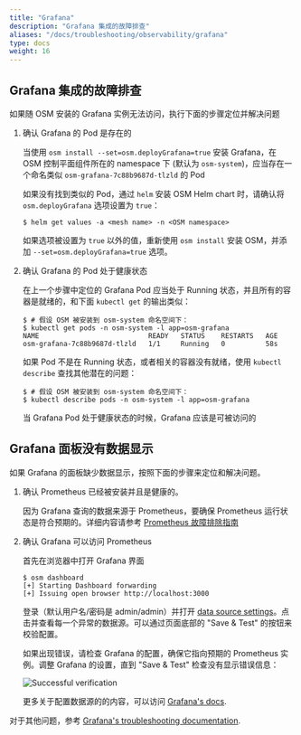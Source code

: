 ```yaml
---
title: "Grafana"
description: "Grafana 集成的故障排查"
aliases: "/docs/troubleshooting/observability/grafana"
type: docs
weight: 16
---
```


## Grafana 集成的故障排查

如果随 OSM 安装的 Grafana 实例无法访问，执行下面的步骤定位并解决问题

1. 确认 Grafana 的 Pod 是存在的

    当使用 `osm install --set=osm.deployGrafana=true` 安装 Grafana，在 OSM 控制平面组件所在的 namespace 下 (默认为 `osm-system`)，应当存在一个命名类似 `osm-grafana-7c88b9687d-tlzld` 的 Pod

    如果没有找到类似的 Pod，通过 `helm` 安装 OSM Helm chart 时，请确认将 `osm.deployGrafana` 选项设置为 `true`：

    ```console
    $ helm get values -a <mesh name> -n <OSM namespace>
    ```

    如果选项被设置为 `true` 以外的值，重新使用 `osm install` 安装 OSM，并添加 `--set=osm.deployGrafana=true` 选项。

2. 确认 Grafana 的 Pod 处于健康状态

    在上一个步骤中定位的 Grafana Pod 应当处于 Running 状态，并且所有的容器是就绪的，和下面 `kubectl get` 的输出类似：

    ```console
    $ # 假设 OSM 被安装到 osm-system 命名空间下：
    $ kubectl get pods -n osm-system -l app=osm-grafana
    NAME                           READY   STATUS    RESTARTS   AGE
    osm-grafana-7c88b9687d-tlzld   1/1     Running   0          58s
    ```

    如果 Pod 不是在 Running 状态，或者相关的容器没有就绪，使用 `kubectl describe` 查找其他潜在的问题：

    ```console
    $ # 假设 OSM 被安装到 osm-system 命名空间下：
    $ kubectl describe pods -n osm-system -l app=osm-grafana
    ```

    当 Grafana Pod 处于健康状态的时候，Grafana 应该是可被访问的

## Grafana 面板没有数据显示

如果 Grafana 的面板缺少数据显示，按照下面的步骤来定位和解决问题。

1. 确认 Prometheus 已经被安装并且是健康的。

    因为 Grafana 查询的数据来源于 Prometheus，要确保 Prometheus 运行状态是符合预期的。详细内容请参考 [Prometheus 故障排除指南](/docs/troubleshooting/observability/prometheus/)

2. 确认 Grafana 可以访问 Prometheus

    首先在浏览器中打开 Grafana 界面

    ```console
    $ osm dashboard
    [+] Starting Dashboard forwarding
    [+] Issuing open browser http://localhost:3000
    ```

    登录（默认用户名/密码是 admin/admin）并打开 [data source settings](http://localhost:3000/datasources)。点击并查看每一个异常的数据源。可以通过页面底部的 "Save & Test" 的按钮来校验配置。

    如果出现错误，请检查 Grafana 的配置，确保它指向预期的 Prometheus 实例。调整 Grafana 的设置，直到 "Save & Test" 检查没有显示错误信息：

    ![Successful verification](https://user-images.githubusercontent.com/5503924/112394171-7e419e00-8cb9-11eb-99fc-3343c6b9fbbd.png)

    更多关于配置数据源的的内容，可以访问 [Grafana's docs](https://grafana.com/docs/grafana/latest/administration/provisioning/#data-sources).

对于其他问题，参考 [Grafana's troubleshooting documentation](https://grafana.com/docs/grafana/latest/troubleshooting/).

